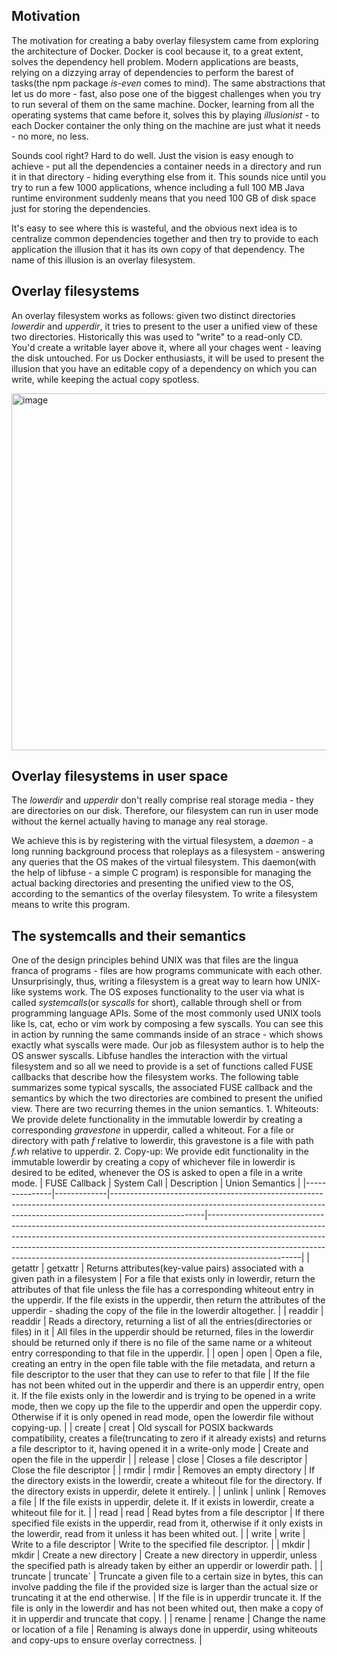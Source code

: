 ## Motivation
The motivation for creating a baby overlay filesystem came from exploring the architecture of Docker. 
Docker is cool because it, to a great extent, solves the dependency hell problem. Modern applications are beasts, relying on a dizzying array of dependencies to perform the barest of tasks(the npm package *is-even* comes to mind). The same abstractions that let us do more - fast, also pose one of the biggest challenges when you try to run several of them on the same machine. Docker, learning from all the operating systems that came before it, solves this by playing *illusionist* - to each Docker container the only thing on the machine are just what it needs - no more, no less. 

Sounds cool right? Hard to do well.
Just the vision is easy enough to achieve - put all the dependencies a container needs in a directory and run it in that directory - hiding everything else from it. This sounds nice until you try to run a few 1000 applications, whence including a full 100 MB Java runtime environment suddenly means that you need 100 GB of disk space just for storing the dependencies. 

It's easy to see where this is wasteful, and the obvious next idea is to centralize common dependencies together and then try to provide to each application the illusion that it has its own copy of that dependency. The name of this illusion is an overlay filesystem.

## Overlay filesystems
An overlay filesystem works as follows: given two distinct directories *lowerdir* and *upperdir*, it tries to present to the user a unified view of these two directories.
Historically this was used to "write" to a read-only CD. You'd create a writable layer above it, where all your chages went - leaving the disk untouched. 
For us Docker enthusiasts, it will be used to present the illusion that you have an editable copy of a dependency on which you can write, while keeping the actual copy spotless.

<img width="1513" height="571" alt="image" src="https://github.com/user-attachments/assets/9da23b6e-893d-421b-92a7-c0fc3316b2b1" />

## Overlay filesystems in user space

The *lowerdir* and *upperdir* don't really comprise real storage media - they are directories on our disk. Therefore, our filesystem can run in user mode without the kernel actually having to manage any real storage.

We achieve this is by registering with the virtual filesystem, a *daemon* - a long running background process that roleplays as a filesystem - answering any queries that the OS makes of the virtual filesystem. 
This daemon(with the help of libfuse - a simple C program) is responsible for managing the actual backing directories and presenting the unified view to the OS, according to the semantics of the overlay filesystem.
To write a filesystem means to write this program. 


## The systemcalls and their semantics
One of the design principles behind UNIX was that files are the lingua franca of programs - files are how programs communicate with each other. Unsurprisingly, thus, writing a filesystem is a great way to learn how UNIX-like systems work. 
The OS exposes functionality to the user via what is called *systemcalls*(or *syscalls* for short), callable through shell or from programming language APIs. Some of the most commonly used UNIX tools like ls, cat, echo or vim work by composing a few syscalls. You can see this in action by running the same commands inside of an strace - which shows exactly what syscalls were made. 
Our job as filesystem author is to help the OS answer syscalls. Libfuse handles the interaction with the virtual filesystem and so all we need to provide is a set of functions called FUSE callbacks that describe how the filesystem works.
The following table summarizes some typical syscalls, the associated FUSE callback and the semantics by which the two directories are combined to present the unified view.
There are two recurring themes in the union semantics. 
	1. Whiteouts: We provide delete functionality in the immutable lowerdir by creating a corresponding *gravestone* in upperdir, called a whiteout. For a file or directory with path *f* relative to lowerdir, this gravestone is a file with path *f.wh* relative to upperdir. 
	2. Copy-up: We provide edit functionality in the immutable lowerdir by creating a copy of whichever file in lowerdir is desired to be edited, whenever the OS is asked to open a file in a write mode. 
| FUSE Callback | System Call | Description                                                                                                                                                                       | Union Semantics                                                                                                                                                                                                                                                                                                                               |
|---------------|-------------|-----------------------------------------------------------------------------------------------------------------------------------------------------------------------------------|-----------------------------------------------------------------------------------------------------------------------------------------------------------------------------------------------------------------------------------------------------------------------------------------------------------------------------------------------|
| getattr       | getxattr    | Returns attributes(key-value pairs) associated with a given path in a filesystem                                                                                                  | For a file that exists only in lowerdir, return the attributes of that file unless the file has a corresponding whiteout entry in the upperdir. If the file exists in the upperdir, then return the attributes of the upperdir - shading the copy of the file in the lowerdir altogether.                                                     |
| readdir       | readdir     | Reads a directory, returning a list of all the entries(directories or files) in it                                                                                                | All files in the upperdir should be returned, files in the lowerdir should be returned only if there is no file of the same name or a whiteout entry corresponding to that file in the upperdir.                                                                                                                                              |
| open          | open        | Open a file, creating an entry in the open file table with the file metadata, and return a file descriptor to the user that they can use to refer to that file                    | If the file has not been whited out in the upperdir and there is an upperdir entry, open it. If the file exists only in the lowerdir and is trying to be opened in a write mode, then we copy up the file to the upperdir and open the upperdir copy. Otherwise if it is only opened in read mode, open the lowerdir file without copying-up. |
| create        | creat       | Old syscall for POSIX backwards compatibility, creates a file(truncating to zero if it already exists) and returns a file descriptor to it, having opened it in a write-only mode | Create and open the file in the upperdir                                                                                                                                                                                                                                                                                                      |
| release       | close       | Closes a file descriptor                                                                                                                                                          | Close the file descriptor                                                                                                                                                                                                                                                                                                                     |
| rmdir         | rmdir       | Removes an empty directory                                                                                                                                                        | If the directory exists in the lowerdir, create a whiteout file for the directory. If the directory exists in upperdir, delete it entirely.                                                                                                                                                                                                   |
| unlink        | unlink      | Removes a file                                                                                                                                                                    | If the file exists in upperdir, delete it. If it exists in lowerdir, create a whiteout file for it.                                                                                                                                                                                                                                           |
| read          | read        | Read bytes from a file descriptor                                                                                                                                                 | If there specified file exists in the upperdir, read from it, otherwise if it only exists in the lowerdir, read from it unless it has been whited out.                                                                                                                                                                                        |
| write         | write       | Write to a file descriptor                                                                                                                                                        | Write to the specified file descriptor.                                                                                                                                                                                                                                                                                                       |
| mkdir         | mkdir       | Create a new directory                                                                                                                                                            | Create a new directory in upperdir, unless the specified path is already taken by either an upperdir or lowerdir path.                                                                                                                                                                                                                        |
| truncate      | truncate`   | Truncate a given file to a certain size in bytes, this can involve padding the file if the provided size is larger than the actual size or truncating it at the end otherwise.    | If the file is in upperdir truncate it. If the file is only in the lowerdir and has not been whited out, then make a copy of it in upperdir and truncate that copy.                                                                                                                                                                           |
| rename        | rename      | Change the name or location of a file                                                                                                                                             | Renaming is always done in upperdir, using whiteouts and copy-ups to ensure overlay correctness.                                                                                                                                                                                                                                              |

